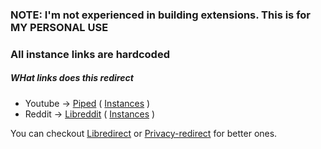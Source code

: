 ### NOTE: I'm not experienced in building extensions. This is for MY PERSONAL USE
### All instance links are hardcoded

##### WHat links does this redirect 
* Youtube -> <a href="https://github.com/TeamPiped/Piped/">Piped</a> ( <a href="https://github.com/TeamPiped/Piped/wiki/Instances">Instances</a> )
* Reddit  -> <a href="https://github.com/libreddit/libreddit">Libreddit</a> ( <a href="https://github.com/libreddit/libreddit-instances/blob/master/instances.md">Instances</a> )

You can checkout <a href="https://github.com/libredirect/libredirect">Libredirect</a> or <a href="https://github.com/SimonBrazell/privacy-redirect">Privacy-redirect</a> for better ones.
